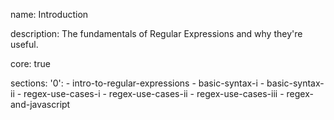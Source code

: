 name: Introduction

description: The fundamentals of Regular Expressions and why they're useful.

core: true

sections:
  '0':
    - intro-to-regular-expressions
    - basic-syntax-i
    - basic-syntax-ii
    - regex-use-cases-i
    - regex-use-cases-ii
    - regex-use-cases-iii
    - regex-and-javascript
